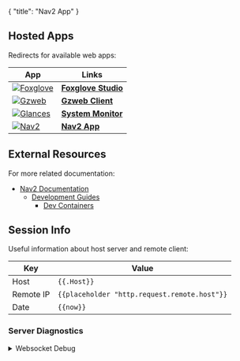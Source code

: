 {
    "title": "Nav2 App"
}
## Hosted Apps

Redirects for available web apps:

| App | Links |
|-|-|
| [![Foxglove](/foxglove/favicon.ico)](/foxglove/autolayout) | [**Foxglove Studio**](/foxglove/autolayout) |
| [![Gzweb](/gzweb/favicon.ico)](/gzweb/) | [**Gzweb Client**](/gzweb/) |
| [![Glances](/glances/favicon.ico)](/glances/) | [**System Monitor**](/glances/) |
| [![Nav2](/nav2/favicon.ico)](/glances/) | [**Nav2 App**](/nav2/) |

## External Resources

For more related documentation:

- [Nav2 Documentation](https://navigation.ros.org)
  - [Development Guides](https://navigation.ros.org/development_guides)
    - [Dev Containers](https://navigation.ros.org/development_guides/devcontainer_docs)

## Session Info

Useful information about host server and remote client:

|Key | Value |
|-|-|
| Host | `{{.Host}}` |
| Remote IP | `{{placeholder "http.request.remote.host"}}` |
| Date | `{{now}}` |

### Server Diagnostics

<details>
<summary>Websocket Debug</summary>

For troubleshooting websocket connections:

|Key | Value |
|-|-|
| `header.X-Forwarded-Host` | `{{placeholder "header.X-Forwarded-Host"}}` |
| `header.X-Forwarded-Scheme` | `{{placeholder "header.X-Forwarded-Scheme"}}` |
| `http.request.hostport` | `{{placeholder "http.request.hostport"}}` |
| `http.request.scheme` | `{{placeholder "http.request.scheme"}}` |
| `http.vars.WsHost` | `{{placeholder "http.vars.WsHost"}}` |
| `http.vars.WsScheme` | `{{placeholder "http.vars.WsScheme"}}` |

</details>
